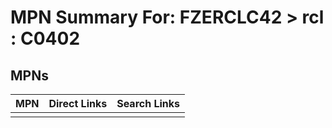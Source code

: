 



# MPN Summary For: FZERCLC42 > rcl : C0402

## MPNs
  

|MPN|Direct Links|Search Links|
| :--- | :--- | :--- |
||||
